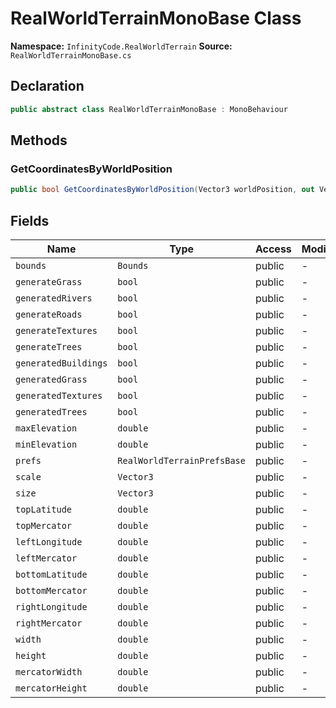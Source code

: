 # RealWorldTerrainMonoBase Class

**Namespace:** `InfinityCode.RealWorldTerrain`
**Source:** `RealWorldTerrainMonoBase.cs`

## Declaration

```csharp
public abstract class RealWorldTerrainMonoBase : MonoBehaviour
```

## Methods

### GetCoordinatesByWorldPosition

```csharp
public bool GetCoordinatesByWorldPosition(Vector3 worldPosition, out Vector2 coordinates)
```

## Fields

| Name | Type | Access | Modifiers |
|------|------|--------|-----------|
| `bounds` | `Bounds` | public | - |
| `generateGrass` | `bool` | public | - |
| `generatedRivers` | `bool` | public | - |
| `generateRoads` | `bool` | public | - |
| `generateTextures` | `bool` | public | - |
| `generateTrees` | `bool` | public | - |
| `generatedBuildings` | `bool` | public | - |
| `generatedGrass` | `bool` | public | - |
| `generatedTextures` | `bool` | public | - |
| `generatedTrees` | `bool` | public | - |
| `maxElevation` | `double` | public | - |
| `minElevation` | `double` | public | - |
| `prefs` | `RealWorldTerrainPrefsBase` | public | - |
| `scale` | `Vector3` | public | - |
| `size` | `Vector3` | public | - |
| `topLatitude` | `double` | public | - |
| `topMercator` | `double` | public | - |
| `leftLongitude` | `double` | public | - |
| `leftMercator` | `double` | public | - |
| `bottomLatitude` | `double` | public | - |
| `bottomMercator` | `double` | public | - |
| `rightLongitude` | `double` | public | - |
| `rightMercator` | `double` | public | - |
| `width` | `double` | public | - |
| `height` | `double` | public | - |
| `mercatorWidth` | `double` | public | - |
| `mercatorHeight` | `double` | public | - |

